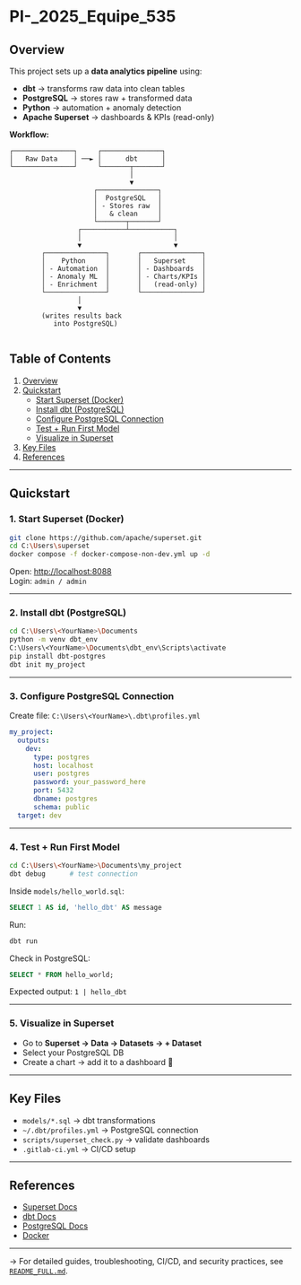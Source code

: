 # PI-_2025_Equipe_535

##  Overview
This project sets up a **data analytics pipeline** using:  
- **dbt** → transforms raw data into clean tables  
- **PostgreSQL** → stores raw + transformed data  
- **Python** → automation + anomaly detection  
- **Apache Superset** → dashboards & KPIs (read-only)  

**Workflow:**  
```text
┌───────────────┐     ┌───────────────┐
│   Raw Data    │ ──► │      dbt      │
└───────────────┘     └───────┬───────┘
                              │
                              ▼
                     ┌───────────────┐
                     │  PostgreSQL   │
                     │ - Stores raw  │
                     │   & clean     │
                     └───────┬───────┘
                 ┌───────────┴───────────┐
                 │                       │
                 ▼                       ▼
        ┌───────────────┐       ┌───────────────┐
        │    Python     │       │   Superset    │
        │ - Automation  │       │ - Dashboards  │
        │ - Anomaly ML  │       │ - Charts/KPIs │
        │ - Enrichment  │       │   (read-only) │
        └───────────────┘       └───────────────┘
                 │
                 ▼
        (writes results back
           into PostgreSQL)


```

##  Table of Contents
1. [Overview](#-overview)
2. [Quickstart](#-quickstart)
   - [Start Superset (Docker)](#1-start-superset-docker)
   - [Install dbt (PostgreSQL)](#2-install-dbt-postgresql)
   - [Configure PostgreSQL Connection](#3-configure-postgresql-connection)
   - [Test + Run First Model](#4-test--run-first-model)
   - [Visualize in Superset](#5-visualize-in-superset)
3. [Key Files](#-key-files)
4. [References](#-references)

---

##  Quickstart

### 1. Start Superset (Docker)
```bash
git clone https://github.com/apache/superset.git
cd C:\Users\superset
docker compose -f docker-compose-non-dev.yml up -d
```
Open: [http://localhost:8088](http://localhost:8088)  
Login: `admin / admin`

---

### 2. Install dbt (PostgreSQL)
```bash
cd C:\Users\<YourName>\Documents
python -m venv dbt_env
C:\Users\<YourName>\Documents\dbt_env\Scripts\activate
pip install dbt-postgres
dbt init my_project
```

---

### 3. Configure PostgreSQL Connection
Create file: `C:\Users\<YourName>\.dbt\profiles.yml`  
```yaml
my_project:
  outputs:
    dev:
      type: postgres
      host: localhost
      user: postgres
      password: your_password_here
      port: 5432
      dbname: postgres
      schema: public
  target: dev
```

---

### 4. Test + Run First Model
```bash
cd C:\Users\<YourName>\Documents\my_project
dbt debug      # test connection
```

Inside `models/hello_world.sql`:
```sql
SELECT 1 AS id, 'hello_dbt' AS message
```

Run:
```bash
dbt run
```

Check in PostgreSQL:
```sql
SELECT * FROM hello_world;
```
Expected output: `1 | hello_dbt`

---

### 5. Visualize in Superset
- Go to **Superset → Data → Datasets → + Dataset**  
- Select your PostgreSQL DB  
- Create a chart → add it to a dashboard 🎉  

---

## Key Files
- `models/*.sql` → dbt transformations  
- `~/.dbt/profiles.yml` → PostgreSQL connection  
- `scripts/superset_check.py` → validate dashboards  
- `.gitlab-ci.yml` → CI/CD setup  

---

##  References
- [Superset Docs](https://superset.apache.org/docs/)  
- [dbt Docs](https://docs.getdbt.com/)  
- [PostgreSQL Docs](https://www.postgresql.org/docs/)  
- [Docker](https://docs.docker.com/desktop/)  

---

-> For detailed guides, troubleshooting, CI/CD, and security practices, see [`README_FULL.md`](README_FULL.md).
